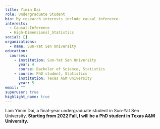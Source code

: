 ```yaml
---
title: Yimin Dai
role: Undergraduate Student
bio: My research interests include causal inference.
interests:
  - Causal-Inference
  - High-Dimensional_Statistics
social: []
organizations:
  - name: Sun-Yat Sen University
education:
  courses:
    - institution: Sun-Yat Sen University
      year: 4
      course: Bachelor of Science, Statistics
    - course: PhD student, Statistics
      institution: Texas A&M University
      year: 5
email: ""
superuser: true
highlight_name: true
---
```

I am Yimin Dai, a final-year undergraduate student in Sun-Yat Sen University. **Starting from 2022 Fall, I will be a PhD student in Texas A&M University.**